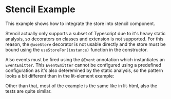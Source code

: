 # Stencil Example

This example shows how to integrate the store into stencil component.

Stencil actually only supports a subset of Typescript due to it's heavy static analysis, so decorators on classes and extension is not supported. For this reason, the `@useStore` decorator is not usable directly and
the store must be bound using the `useStoreFor(instance)` function in the constructor.

Also events must be fired using the `@Event` annotation which instantiates an `EventEmitter`. This `EventEmitter` cannot be configured using a predefined configuration as it's also deteremined by the static analysis, so the pattern looks a bit different than in the lit-element example:

Other than that, most of the example is the same like in lit-html, also the tests are quite similar.
